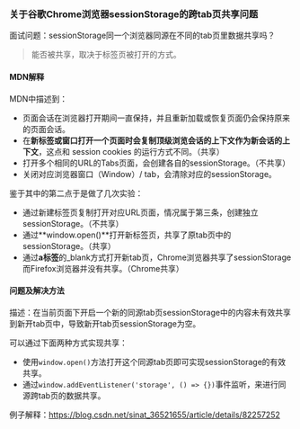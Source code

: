 ### 关于谷歌Chrome浏览器sessionStorage的跨tab页共享问题

面试问题：sessionStorage同一个浏览器同源在不同的tab页里数据共享吗？

> 能否被共享，取决于标签页被打开的方式。

#### MDN解释

MDN中描述到：

- 页面会话在浏览器打开期间一直保持，并且重新加载或恢复页面仍会保持原来的页面会话。
- 在**新标签或窗口打开一个页面时会复制顶级浏览会话的上下文作为新会话的上下文**，这点和 session cookies 的运行方式不同。（共享）
- 打开多个相同的URL的Tabs页面，会创建各自的sessionStorage。（不共享）
- 关闭对应浏览器窗口（Window）/ tab，会清除对应的sessionStorage。

鉴于其中的第二点于是做了几次实验：

- 通过新建标签页复制打开对应URL页面，情况属于第三条，创建独立sessionStorage。（不共享）
- 通过**window.open()**打开新标签页，共享了原tab页中的sessionStorage。（共享）
- 通过**a标签**的_blank方式打开新tab页，Chrome浏览器共享了sessionStorage而Firefox浏览器并没有共享。（Chrome共享）

#### 问题及解决方法

描述：在当前页面下开启一个新的同源tab页sessionStorage中的内容未有效共享到新开tab页中，导致新开tab页sessionStorage为空。

可以通过下面两种方式实现共享：

- 使用`window.open()`方法打开这个同源tab页即可实现sessionStorage的有效共享。
- 通过`window.addEventListener('storage', () => {})`事件监听，来进行同源跨tab页的数据共享。

例子解释：https://blog.csdn.net/sinat_36521655/article/details/82257252